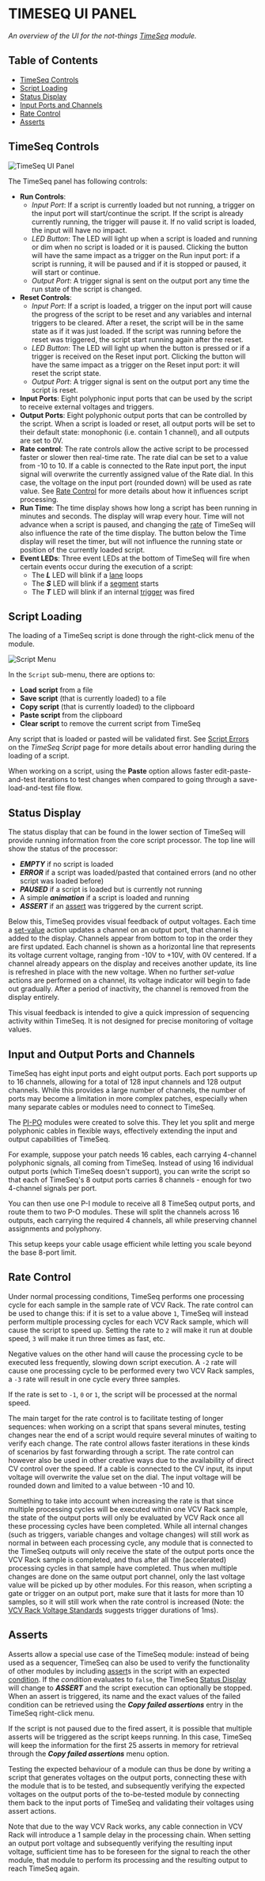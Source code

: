# TIMESEQ UI PANEL

*An overview of the UI for the not-things [TimeSeq](../TIMESEQ.md) module.*

## Table of Contents

* [TimeSeq Controls](#timeseq-controls)
* [Script Loading](#script-loading)
* [Status Display](#status-display)
* [Input Ports and Channels](#input-and-output-ports-and-channels)
* [Rate Control](#rate-control)
* [Asserts](#asserts)

## TimeSeq Controls

![TimeSeq UI Panel](./timeseq-ui.png)

The TimeSeq panel has following controls:

* **Run Controls**:
  * *Input Port*: If a script is currently loaded but not running, a trigger on the input port will start/continue the script. If the script is already currently running, the trigger will pause it. If no valid script is loaded, the input will have no impact.
  * *LED Button*: The LED will light up when a script is loaded and running or dim when no script is loaded or it is paused. Clicking the button will have the same impact as a trigger on the Run input port: if a script is running, it will be paused and if it is stopped or paused, it will start or continue.
  * *Output Port*: A trigger signal is sent on the output port any time the run state of the script is changed.
* **Reset Controls**:
  * *Input Port*: If a script is loaded, a trigger on the input port will cause the progress of the script to be reset and any variables and internal triggers to be cleared. After a reset, the script will be in the same state as if it was just loaded. If the script was running before the reset was triggered, the script start running again after the reset.
  * *LED Button*: The LED will light up when the button is pressed or if a trigger is received on the Reset input port. Clicking the button will have the same impact as a trigger on the Reset input port: it will reset the script state.
  * *Output Port*: A trigger signal is sent on the output port any time the script is reset.
* **Input Ports**: Eight polyphonic input ports that can be used by the script to receive external voltages and triggers.
* **Output Ports**: Eight polyphonic output ports that can be controlled by the script. When a script is loaded or reset, all output ports will be set to their default state: monophonic (i.e. contain 1 channel), and all outputs are set to 0V.
* **Rate control**: The rate controls allow the active script to be processed faster or slower then real-time rate. The rate dial can be set to a value from -10 to 10. If a cable is connected to the Rate input port, the input signal will overwrite the currently assigned value of the Rate dial. In this case, the voltage on the input port (rounded down) will be used as rate value. See [Rate Control](#rate-control) for more details about how it influences script processing.
* **Run Time**: The time display shows how long a script has been running in minutes and seconds. The display will wrap every hour. Time will not advance when a script is paused, and changing the [rate](#rate-control) of TimeSeq will also influence the rate of the time display. The button below the Time display will reset the timer, but will not influence the running state or position of the currently loaded script.
* **Event LEDs**: Three event LEDs at the bottom of TimeSeq will fire when certain events occur during the execution of a script:
  * The ***L*** LED will blink if a [lane](TIMESEQ-SCRIPT-JSON.md#lane) loops
  * The ***S*** LED will blink if a [segment](TIMESEQ-SCRIPT-JSON.md#segment) starts
  * The ***T*** LED will blink if an internal [trigger](TIMESEQ-SCRIPT.md#triggers) was fired

## Script Loading

The loading of a TimeSeq script is done through the right-click menu of the module.

![Script Menu](./timeseq-menu.png)

In the `Script` sub-menu, there are options to:

* **Load script** from a file
* **Save script** (that is currently loaded) to a file
* **Copy script** (that is currently loaded) to the clipboard
* **Paste script** from the clipboard
* **Clear script** to remove the current script from TimeSeq

Any script that is loaded or pasted will be validated first. See [Script Errors](TIMESEQ-SCRIPT.md#script-errors) on the *TimeSeq Script* page for more details about error handling during the loading of a script.

When working on a script, using the **Paste** option allows faster edit-paste-and-test iterations to test changes when compared to going through a save-load-and-test file flow.

## Status Display

The status display that can be found in the lower section of TimeSeq will provide running information from the core script processor. The top line will show the status of the processor:

* ***EMPTY*** if no script is loaded
* ***ERROR*** if a script was loaded/pasted that contained errors (and no other script was loaded before)
* ***PAUSED*** if a script is loaded but is currently not running
* A simple ***animation*** if a script is loaded and running
* ***ASSERT*** if an [assert](#asserts) was triggered by the current script.

Below this, TimeSeq provides visual feedback of output voltages. Each time a [set-value](TIMESEQ-SCRIPT-JSON.md#set-value) action updates a channel on an output port, that channel is added to the display. Channels appear from bottom to top in the order they are first updated.
Each channel is shown as a horizontal line that represents its voltage current voltage, ranging from -10V to +10V, with 0V centered. If a channel already appears on the display and receives another update, its line is refreshed in place with the new voltage.
When no further *set-value* actions are performed on a channel, its voltage indicator will begin to fade out gradually. After a period of inactivity, the channel is removed from the display entirely.

This visual feedback is intended to give a quick impression of sequencing activity within TimeSeq. It is not designed for precise monitoring of voltage values.

## Input and Output Ports and Channels

TimeSeq has eight input ports and eight output ports. Each port supports up to 16 channels, allowing for a total of 128 input channels and 128 output channels. While this provides a large number of channels, the number of ports may become a limitation in more complex patches, especially when many separate cables or modules need to connect to TimeSeq.

The [PI-PO](../PIPO.md) modules were created to solve this. They let you split and merge polyphonic cables in flexible ways, effectively extending the input and output capabilities of TimeSeq.

For example, suppose your patch needs 16 cables, each carrying 4-channel polyphonic signals, all coming from TimeSeq. Instead of using 16 individual output ports (which TimeSeq doesn't support), you can write the script so that each of TimeSeq's 8 output ports carries 8 channels - enough for two 4-channel signals per port.

You can then use one P-I module to receive all 8 TimeSeq output ports, and route them to two P-O modules. These will split the channels across 16 outputs, each carrying the required 4 channels, all while preserving channel assignments and polyphony.

This setup keeps your cable usage efficient while letting you scale beyond the base 8-port limit.

## Rate Control

Under normal processing conditions, TimeSeq performs one processing cycle for each sample in the sample rate of VCV Rack. The rate control can be used to change this: if it is set to a value above `1`, TimeSeq will instead perform multiple processing cycles for each VCV Rack sample, which will cause the script to speed up. Setting the rate to `2` will make it run at double speed, `3` will make it run three times as fast, etc.

Negative values on the other hand will cause the processing cycle to be executed less frequently, slowing down script execution. A `-2` rate will cause one processing cycle to be performed every two VCV Rack samples, a `-3` rate will result in one cycle every three samples.

If the rate is set to `-1`, `0` or `1`, the script will be processed at the normal speed.

The main target for the rate control is to facilitate testing of longer sequences: when working on a script that spans several minutes, testing changes near the end of a script would require several minutes of waiting to verify each change. The rate control allows faster iterations in these kinds of scenarios by fast forwarding through a script. The rate control can however also be used in other creative ways due to the availability of direct CV control over the speed. If a cable is connected to the CV input, its input voltage will overwrite the value set on the dial. The input voltage will be rounded down and limited to a value between -10 and 10.

Something to take into account when increasing the rate is that since multiple processing cycles will be executed within one VCV Rack sample, the state of the output ports will only be evaluated by VCV Rack once all these processing cycles have been completed. While all internal changes (such as triggers, variable changes and voltage changes) will still work as normal in between each processing cycle, any module that is connected to the TimeSeq outputs will only receive the state of the output ports once the VCV Rack sample is completed, and thus after all the (accelerated) processing cycles in that sample have completed. Thus when multiple changes are done on the same output port channel, only the last voltage value will be picked up by other modules. For this reason, when scripting a gate or trigger on an output port, make sure that it lasts for more than 10 samples, so it will still work when the rate control is increased (Note: the [VCV Rack Voltage Standards](https://vcvrack.com/manual/VoltageStandards#:~:text=Trigger%20sources%20should%20produce%2010,a%20duration%20of%201%20ms.) suggests trigger durations of 1ms).

## Asserts

Asserts allow a special use case of the TimeSeq module: instead of being used as a sequencer, TimeSeq can also be used to verify the functionality of other modules by including [assert](TIMESEQ-SCRIPT-JSON.md#assert)s in the script with an expected [condition](TIMESEQ-SCRIPT-JSON.md#if). If the *condition* evaluates to `false`, the TimeSeq [Status Display](#status-display) will change to ***ASSERT*** and the script execution can optionally be stopped. When an assert is triggered, its name and the exact values of the failed condition can be retrieved using the ***Copy failed assertions*** entry in the TimeSeq right-click menu.

If the script is not paused due to the fired assert, it is possible that multiple asserts will be triggered as the script keeps running. In this case, TimeSeq will keep the information for the first 25 asserts in memory for retrieval through the ***Copy failed assertions*** menu option.

Testing the expected behaviour of a module can thus be done by writing a script that generates voltages on the output ports, connecting these with the module that is to be tested, and subsequently verifying the expected voltages on the output ports of the to-be-tested module by connecting them back to the input ports of TimeSeq and validating their voltages using assert actions.

Note that due to the way VCV Rack works, any cable connection in VCV Rack will introduce a 1 sample delay in the processing chain. When setting an output port voltage and subsequently verifying the resulting input voltage, sufficient time has to be foreseen for the signal to reach the other module, that module to perform its processing and the resulting output to reach TimeSeq again.
